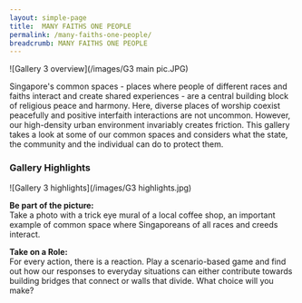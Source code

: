 ```yaml
---
layout: simple-page
title:  MANY FAITHS ONE PEOPLE
permalink: /many-faiths-one-people/
breadcrumb: MANY FAITHS ONE PEOPLE
---
```



![Gallery 3 overview](/images/G3 main pic.JPG)

Singapore's common spaces - places where people of different races and faiths interact and create shared experiences - are a central building block of religious peace and harmony. Here, diverse places of worship coexist peacefully and positive interfaith interactions are not uncommon. However, our high-density urban environment invariably creates friction. This gallery takes a look at some of our common spaces and considers what the state, the community and the individual can do to protect them.

### **Gallery Highlights**
![Gallery 3 highlights](/images/G3 highlights.jpg)

**Be part of the picture:** <br/>
Take a photo with a trick eye mural of a local coffee shop, an important example of common space where Singaporeans of all races and creeds interact.

**Take on a Role:** <br/>
For every action, there is a reaction. Play a scenario-based game and find out how our responses to everyday situations can either contribute towards building bridges that connect or walls that divide. What choice will you make?
